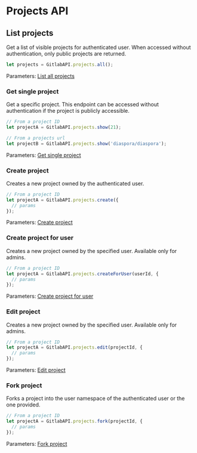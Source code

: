 # Projects API

## List projects

Get a list of visible projects for authenticated user. When accessed without authentication, only public projects are returned.

```javascript
let projects = GitlabAPI.projects.all();
```

Parameters: [List all projects](https://github.com/gitlabhq/gitlabhq/blob/master/doc/api/projects.md#list-projects)


### Get single project

Get a specific project. This endpoint can be accessed without authentication if
the project is publicly accessible.

```javascript
// From a project ID
let projectA = GitlabAPI.projects.show(21);

// From a projects url
let projectB = GitlabAPI.projects.show('diaspora/diaspora');
```

Parameters: [Get single project](https://github.com/gitlabhq/gitlabhq/blob/master/doc/api/projects.md#get-single-project)


### Create project

Creates a new project owned by the authenticated user.

```javascript
// From a project ID
let projectA = GitlabAPI.projects.create({
  // params
});
```
Parameters: [Create project](https://github.com/gitlabhq/gitlabhq/blob/master/doc/api/projects.md#create-project)


### Create project for user

Creates a new project owned by the specified user. Available only for admins.

```javascript
// From a project ID
let projectA = GitlabAPI.projects.createForUser(userId, {
  // params
});
```
Parameters: [Create project for user](https://github.com/gitlabhq/gitlabhq/blob/master/doc/api/projects.md#create-project-for-user)


### Edit project

Creates a new project owned by the specified user. Available only for admins.

```javascript
// From a project ID
let projectA = GitlabAPI.projects.edit(projectId, {
  // params
});
```
Parameters: [Edit project](https://github.com/gitlabhq/gitlabhq/blob/master/doc/api/projects.md#edit-project)


### Fork project

Forks a project into the user namespace of the authenticated user or the one provided.

```javascript
// From a project ID
let projectA = GitlabAPI.projects.fork(projectId, {
  // params
});
```
Parameters: [Fork project](https://github.com/gitlabhq/gitlabhq/blob/master/doc/api/projects.md#fork-project)